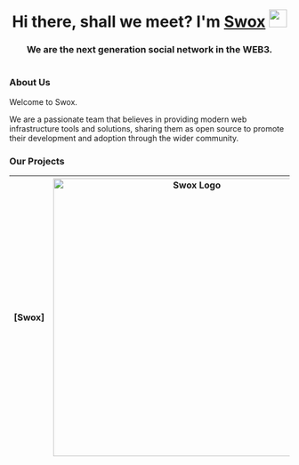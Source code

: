 <h1 align="center">Hi there, shall we meet? I'm <a href="[https://x.com/ProjectSwox](https://x.com/ProjectSwox)" target="_blank">Swox</a> 
<img src="https://github.com/blackcater/blackcater/raw/main/images/Hi.gif" height="32"/></h1>
<h3 align="center">We are the next generation social network in the WEB3.</h3>

<div align="center">

</div>

<h1 align="center"></h1>

### About Us

Welcome to Swox.

We are a passionate team that believes in providing modern web infrastructure tools and solutions, sharing them as open source to promote their development and adoption through the wider community.

### Our Projects



|   [Swox]   |           <a href="https://github.com/SwoxApp/Swox" target="blank"><picture style="width: 500px"><source media="(prefers-color-scheme: light)" srcset="https://github.com/SwoxApp/.github/blob/main/profile/images/1.svg" /><source media="(prefers-color-scheme: dark)" srcset="https://github.com/SwoxApp/.github/blob/main/profile/images/1.svg" /><img src="https://github.com/SwoxApp/.github/blob/main/profile/images/1.svg" width="500" alt="Swox Logo" /></picture></a>            |
| :----------: | :--------------------------------------------------------------------------------------------------------------------------------------------------------------------------------------------------------------------------------------------------------------------------------------------------------------------------------------------------------------------------------: |
